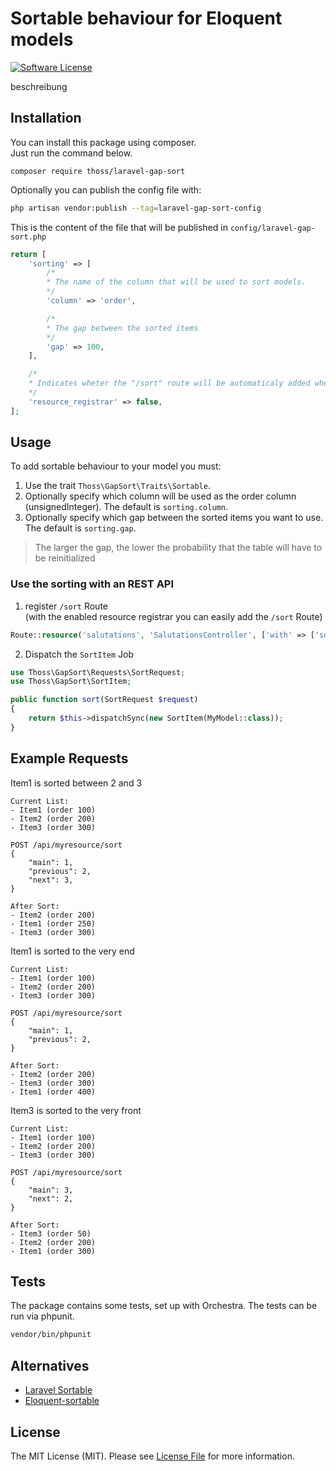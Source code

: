 # Sortable behaviour for Eloquent models

[![Software License](https://img.shields.io/badge/license-MIT-brightgreen.svg?style=flat-square)](LICENSE.md)

beschreibung

## Installation

You can install this package using composer.  
Just run the command below.

```
composer require thoss/laravel-gap-sort
```


Optionally you can publish the config file with:

```bash
php artisan vendor:publish --tag=laravel-gap-sort-config
```

This is the content of the file that will be published in `config/laravel-gap-sort.php`

```php
return [
    'sorting' => [
        /*
        * The name of the column that will be used to sort models.
        */
        'column' => 'order',

        /*
        * The gap between the sorted items
        */
        'gap' => 100,
    ],

    /*
    * Indicates wheter the "/sort" route will be automaticaly added when you use the route ::register method
    */
    'resource_registrar' => false,
];

```


## Usage

To add sortable behaviour to your model you must:

1. Use the trait `Thoss\GapSort\Traits\Sortable`.
2. Optionally specify which column will be used as the order column (unsignedInteger). The default is `sorting.column`.
3. Optionally specify which gap between the sorted items you want to use. The default is `sorting.gap`.

> The larger the gap, the lower the probability that the table will have to be reinitialized

### Use the sorting with an REST API

1. register `/sort` Route  
(with the enabled resource registrar you can easily add the `/sort` Route)
```php
Route::resource('salutations', 'SalutationsController', ['with' => ['sort']]);
```
2. Dispatch  the `SortItem` Job

```php
use Thoss\GapSort\Requests\SortRequest;
use Thoss\GapSort\SortItem;

public function sort(SortRequest $request)
{
    return $this->dispatchSync(new SortItem(MyModel::class));
}
```


## Example Requests

Item1 is sorted between 2 and 3
```
Current List:
- Item1 (order 100)
- Item2 (order 200)
- Item3 (order 300)

POST /api/myresource/sort
{
    "main": 1,
    "previous": 2, 
    "next": 3,
}

After Sort:
- Item2 (order 200)
- Item1 (order 250)
- Item3 (order 300)
```


Item1 is sorted to the very end
```
Current List:
- Item1 (order 100)
- Item2 (order 200)
- Item3 (order 300)

POST /api/myresource/sort
{
    "main": 1,
    "previous": 2, 
}

After Sort:
- Item2 (order 200)
- Item3 (order 300)
- Item1 (order 400)
```

Item3 is sorted to the very front
```
Current List:
- Item1 (order 100)
- Item2 (order 200)
- Item3 (order 300)

POST /api/myresource/sort
{
    "main": 3,
    "next": 2, 
}

After Sort:
- Item3 (order 50)
- Item2 (order 200)
- Item1 (order 300)
```

## Tests

The package contains some tests, set up with Orchestra. The tests can be run via phpunit.

```bash
vendor/bin/phpunit
```

## Alternatives
- [Laravel Sortable](https://github.com/ninoman/laravel-sortable)
- [Eloquent-sortable](https://github.com/spatie/eloquent-sortable)

## License

The MIT License (MIT). Please see [License File](LICENSE) for more information.